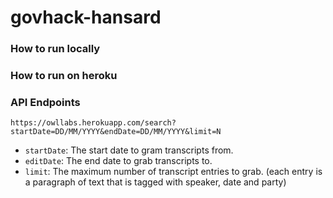 # govhack-hansard


### How to run locally

### How to run on heroku

### API Endpoints
`https://owllabs.herokuapp.com/search?startDate=DD/MM/YYYY&endDate=DD/MM/YYYY&limit=N`

 - `startDate`: The start date to gram transcripts from.
 - `editDate`: The end date to grab transcripts to.
 - `limit`: The maximum number of transcript entries to grab. (each entry is a paragraph of text that is tagged with speaker, date and party)
